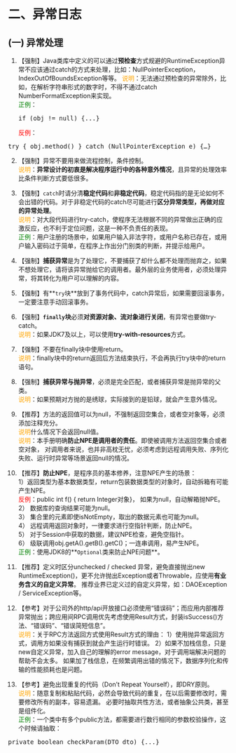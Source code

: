 

# 二、异常日志 
## (一) 异常处理 

1. 【强制】Java类库中定义的可以通过**预检查**方式规避的RuntimeException异常不应该通过catch的方式来处理，比如：NullPointerException，IndexOutOfBoundsException等等。 
  <span style="color:orange">说明</span>：无法通过预检查的异常除外，比如，在解析字符串形式的数字时，不得不通过catch NumberFormatException来实现。 
  <br><span style="color:green">正例</span>：<pre>if (obj != null) {...} </pre>
  <span style="color:red">反例</span>：
  <pre>try { obj.method() } catch (NullPointerException e) {…}</pre>
2. 【强制】异常不要用来做流程控制，条件控制。 
  <br><span style="color:orange">说明</span>：**异常设计的初衷是解决程序运行中的各种意外情况**，且异常的处理效率比条件判断方式要低很多。 
3. 【强制】`catch`时请分清**稳定代码**和**非稳定代码**，稳定代码指的是无论如何不会出错的代码。对于非稳定代码的catch尽可能进行**区分异常类型，再做对应的异常处理**。 
  <br><span style="color:orange">说明</span>：对大段代码进行try-catch，使程序无法根据不同的异常做出正确的应激反应，也不利于定位问题，这是一种不负责任的表现。 
  <br><span style="color:green">正例</span>：用户注册的场景中，如果用户输入非法字符，或用户名称已存在，或用户输入密码过于简单，在程序上作出分门别类的判断，并提示给用户。 
4. 【强制】**捕获异常**是为了处理它，不要捕获了却什么都不处理而抛弃之，如果不想处理它，请将该异常抛给它的调用者。最外层的业务使用者，必须处理异常，将其转化为用户可以理解的内容。 
5. 【强制】有**`try`块**放到了事务代码中，catch异常后，如果需要回滚事务，一定要注意手动回滚事务。 
6. 【强制】**`finally`块**必须**对资源对象、流对象进行关闭**，有异常也要做try-catch。 
  <br><span style="color:orange">说明</span>：如果JDK7及以上，可以使用**try-with-resources**方式。 
7. 【强制】不要在finally块中使用return。 
  <br><span style="color:orange">说明</span>：finally块中的return返回后方法结束执行，不会再执行try块中的return语句。 
8. 【强制】**捕获异常与抛异常**，必须是完全匹配，或者捕获异常是抛异常的父类。 
  <br><span style="color:orange">说明</span>：如果预期对方抛的是绣球，实际接到的是铅球，就会产生意外情况。 

9. 【推荐】方法的返回值可以为null，不强制返回空集合，或者空对象等，必须添加注释充分。
  <br><span style="color:orange">说明</span>什么情况下会返回null值。 
  <br><span style="color:orange">说明</span>：本手册明确**防止NPE是调用者的责任**。即使被调用方法返回空集合或者空对象，
  对调用者来说，也并非高枕无忧，必须考虑到远程调用失败、序列化失败、运行时异常等场景返回null的情况。 
10. 【推荐】**防止NPE**，是程序员的基本修养，注意NPE产生的场景：  
  1）返回类型为基本数据类型，return包装数据类型的对象时，自动拆箱有可能产生NPE。     
  <span style="color:red">反例</span>：public int f() { return Integer对象}， 如果为null，自动解箱抛NPE。  
  2） 数据库的查询结果可能为null。  
  3） 集合里的元素即使isNotEmpty，取出的数据元素也可能为null。  
  4） 远程调用返回对象时，一律要求进行空指针判断，防止NPE。  
  5） 对于Session中获取的数据，建议NPE检查，避免空指针。  
  6） 级联调用obj.getA().getB().getC()；一连串调用，易产生NPE。 
  <br><span style="color:green">正例</span>：使用JDK8的**`Optional`类来防止NPE问题**。 
11. 【推荐】定义时区分unchecked / checked 异常，避免直接抛出new RuntimeException()，更不允许抛出Exception或者Throwable，应使用**有业务含义的自定义异常**。
推荐业界已定义过的自定义异常，如：DAOException / ServiceException等。 

12. 【参考】对于公司外的http/api开放接口必须使用“错误码”；而应用内部推荐异常抛出；跨应用间RPC调用优先考虑使用Result方式，封装isSuccess()方法、“错误码”、“错误简短信息”。 
  <br><span style="color:orange">说明</span>：关于RPC方法返回方式使用Result方式的理由：
  1）使用抛异常返回方式，调用方如果没有捕获到就会产生运行时错误。
  2）如果不加栈信息，只是new自定义异常，加入自己的理解的error message，对于调用端解决问题的帮助不会太多。
  如果加了栈信息，在频繁调用出错的情况下，数据序列化和传输的性能损耗也是问题。 
13. 【参考】避免出现重复的代码（Don’t Repeat Yourself），即DRY原则。 
  <br><span style="color:orange">说明</span>：随意复制和粘贴代码，必然会导致代码的重复，在以后需要修改时，需要修改所有的副本，容易遗漏。
  必要时抽取共性方法，或者抽象公共类，甚至是组件化。 
  <br><span style="color:green">正例</span>：一个类中有多个public方法，都需要进行数行相同的参数校验操作，这个时候请抽取： 
  <pre>private boolean checkParam(DTO dto) {...}</pre>


